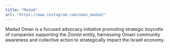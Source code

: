 ```yaml
---
title: "Madad"
url: "https://www.instagram.com/oman_madad/"
---
```


Madad Oman is a focused advocacy initiative promoting strategic boycotts of companies supporting the Zionist entity, harnessing Omani community awareness and collective action to strategically impact the Israeli economy.
